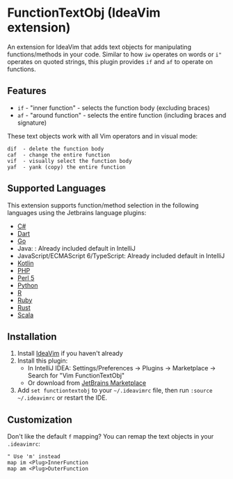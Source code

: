 <!-- Plugin description -->
# FunctionTextObj (IdeaVim extension)

An extension for IdeaVim that adds text objects for manipulating
functions/methods in your code. Similar to how `iw` operates on words or `i"`
operates on quoted strings, this plugin provides `if` and `af` to operate on
functions.

## Features

* `if` - "inner function" - selects the function body (excluding braces)
* `af` - "around function" - selects the entire function (including braces and signature)

These text objects work with all Vim operators and in visual mode:

```
dif  - delete the function body
caf  - change the entire function
vif  - visually select the function body
yaf  - yank (copy) the entire function
```

## Supported Languages

This extension supports function/method selection in the following languages
using the Jetbrains language plugins:

* [C#](https://www.jetbrains.com/rider/)
* [Dart](https://plugins.jetbrains.com/plugin/6351-dart)
* [Go](https://plugins.jetbrains.com/plugin/9568-go)
* Java: : Already included default in IntelliJ 
* JavaScript/ECMAScript 6/TypeScript: Already included default in IntelliJ
* [Kotlin](https://plugins.jetbrains.com/plugin/6954-kotlin)
* [PHP](https://plugins.jetbrains.com/plugin/6610-php)
* [Perl 5](https://plugins.jetbrains.com/plugin/7796-perl)
* [Python](https://plugins.jetbrains.com/plugin/631-python)
* [R](https://plugins.jetbrains.com/plugin/6632-r-language-for-intellij)
* [Ruby](https://plugins.jetbrains.com/plugin/1293-ruby)
* [Rust](https://plugins.jetbrains.com/plugin/22407-rust)
* [Scala](https://plugins.jetbrains.com/plugin/1347-scala)

## Installation

1. Install [IdeaVim](https://plugins.jetbrains.com/plugin/164-ideavim) if you
   haven't already
2. Install this plugin:
    - In IntelliJ IDEA: Settings/Preferences → Plugins → Marketplace → Search
      for "Vim FunctionTextObj"
    - Or download from
      [JetBrains Marketplace](https://plugins.jetbrains.com/plugin/YOUR_PLUGIN_ID)
3. Add `set functiontextobj` to your `~/.ideavimrc` file, then run
    `:source ~/.ideavimrc` or restart the IDE.

## Customization

Don't like the default `f` mapping? You can remap the text objects in your
`.ideavimrc`:

```
" Use 'm' instead
map im <Plug>InnerFunction
map am <Plug>OuterFunction
```
<!-- Plugin description end -->
